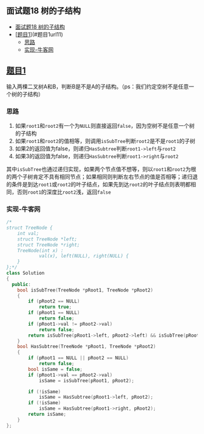 ## 面试题18 树的子结构

<!-- TOC -->

- [面试题18 树的子结构](#面试题18-树的子结构)
- [[题目1][url1.1]](#题目1url11)
    - [思路](#思路)
    - [实现-牛客网](#实现-牛客网)

<!-- /TOC -->

## [题目1][url1.1]
输入两棵二叉树A和B，判断B是不是A的子结构。（ps：我们约定空树不是任意一个树的子结构）

### 思路
1. 如果`root1`和`root2`有一个为`NULL`则直接返回`false`，因为空树不是任意一个树的子结构
2. 如果`root1`和`root2`的值相等，则调用`isSubTree`判断`root2`是不是`root1`的子树
3. 如果2的返回值为false，则递归`HasSubtree`判断`root1->left`与`root2`
4. 如果3的返回值为false，则递归`HasSubtree`判断`root1->right`与`root2`

其中`isSubTree`也通过递归实现，如果两个节点值不想等，则以`root1`和`root2`为根的两个子树肯定不具有相同节点；如果相同则判断左右节点的值是否相等；递归退的条件是到达`root1`或`root2`的叶子结点，如果先到达`root2`的叶子结点则表明都相同，否则`root1`的深度比`root2`浅，返回`false`

### 实现-牛客网

```cpp
/*
struct TreeNode {
	int val;
	struct TreeNode *left;
	struct TreeNode *right;
	TreeNode(int x) :
			val(x), left(NULL), right(NULL) {
	}
};*/
class Solution
{
  public:
    bool isSubTree(TreeNode *pRoot1, TreeNode *pRoot2)
    {
        if (pRoot2 == NULL)
            return true;
        if (pRoot1 == NULL)
            return false;
        if (pRoot1->val != pRoot2->val)
            return false;
        return isSubTree(pRoot1->left, pRoot2->left) && isSubTree(pRoot1->right, pRoot2->right);
    }
    bool HasSubtree(TreeNode *pRoot1, TreeNode *pRoot2)
    {
        if (pRoot1 == NULL || pRoot2 == NULL)
            return false;
        bool isSame = false;
        if (pRoot1->val == pRoot2->val)
            isSame = isSubTree(pRoot1, pRoot2);

        if (!isSame)
            isSame = HasSubtree(pRoot1->left, pRoot2);
        if (!isSame)
            isSame = HasSubtree(pRoot1->right, pRoot2);
        return isSame;
    }
};
``` 

[url1.1]:https://www.nowcoder.com/practice/6e196c44c7004d15b1610b9afca8bd88?tpId=13&tqId=11170&tPage=1&rp=1&ru=/ta/coding-interviews&qru=/ta/coding-interviews/question-ranking